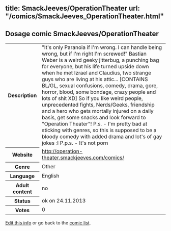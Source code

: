 title: SmackJeeves/OperationTheater
url: "/comics/SmackJeeves_OperationTheater.html"
---
Dosage comic SmackJeeves/OperationTheater
-----------------------------------------

<p id="msg"></p>
<script type="text/javascript">
if (window.location.search === '?edit_info_mail=sent_ok') {
  var elem = document.getElementById("msg");
  elem.innerHTML = 'Edited information sucessfully sent for review, which is usually done daily. Thanks!';
  elem.className = 'ok';
}
</script>
<table class="comicinfo">
<tr>
<th>Description</th><td>&quot;It's only Paranoia if I'm wrong. I can handle being wrong, but if I'm right I'm screwed!&quot; Bastian Weber is a weird geeky jitterbug, a punching bag for everyone, but his life turned upside down when he met Izrael and Claudius, two strange guys who are living at his attic... [CONTAINS BL/GL, sexual confusions, comedy, drama, gore, horror, blood, some bondage, crazy people and lots of shit XD] So if you like weird people, unprecedented fights, Nerds/Geeks, friendship and a hero who gets mortally injured on a daily basis, get some snacks and look forward to &quot;Operation Theater&quot;! P.s. - I'm pretty bad at sticking with genres, so this is supposed to be a bloody comedy with added drama and lot's of gay jokes :I P.p.s. - It's not porn</td>
</tr>
<tr>
<th>Website</th><td><a href="http://operation-theater.smackjeeves.com/comics/">http://operation-theater.smackjeeves.com/comics/</a></td>
</tr>
<tr>
<th>Genre</th><td>Other</td>
</tr>
<tr>
<th>Language</th><td>English</td>
</tr>
<tr>
<th>Adult content</th><td>no</td>
</tr>
<tr>
<th>Status</th><td>ok on 24.11.2013</td>
</tr>
<tr>
<th>Votes</th><td>0</td>
</tr>
</table>

[Edit this info](SmackJeeves_OperationTheater_edit.html) or go back to the [comic list](../comic-index.html).
